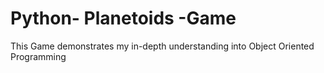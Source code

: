 # Python- Planetoids -Game
 This Game demonstrates my in-depth understanding into Object Oriented Programming
